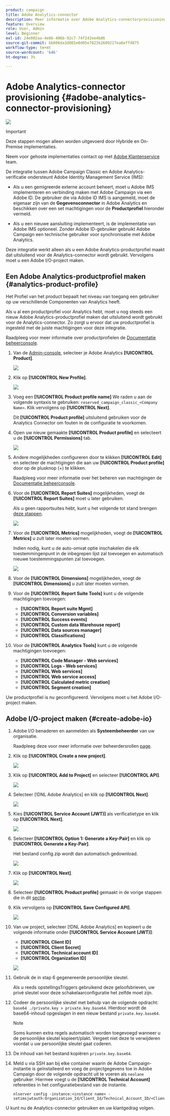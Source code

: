 ```yaml
---
product: campaign
title: Adobe Analytics-connector
description: Meer informatie over Adobe Analytics-connectorprovisioning
feature: Overview
role: User, Admin
level: Beginner
exl-id: 24e002aa-4e86-406b-92c7-74f242ee4b86
source-git-commit: bb806da3d865e0d05e7823b2609227ea8effd875
workflow-type: tm+mt
source-wordcount: '646'
ht-degree: 3%

---
```


# Adobe Analytics-connector provisioning {#adobe-analytics-connector-provisioning}

![](../../assets/v7-only.svg)

>[!IMPORTANT]
>
> Deze stappen mogen alleen worden uitgevoerd door Hybride en On-Premise implementaties.
>
>Neem voor gehoste implementaties contact op met [Adobe Klantenservice](https://helpx.adobe.com/nl/enterprise/admin-guide.html/enterprise/using/support-for-experience-cloud.ug.html) team.

De integratie tussen Adobe Campaign Classic en Adobe Analytics-verificatie ondersteunt Adobe Identity Management Service (IMS):

* Als u een gemigreerde externe account beheert, moet u Adobe IMS implementeren en verbinding maken met Adobe Campaign via een Adobe ID. De gebruiker die via Adobe ID IMS is aangemeld, moet de eigenaar zijn van de **Gegevensconnector** in Adobe Analytics en beschikken over een set machtigingen voor de **Productprofiel** hieronder vermeld.

* Als u een nieuwe aansluiting implementeert, is de implementatie van Adobe IMS optioneel. Zonder Adobe ID-gebruiker gebruikt Adobe Campaign een technische gebruiker voor synchronisatie met Adobe Analytics.

Deze integratie werkt alleen als u een Adobe Analytics-productprofiel maakt dat uitsluitend voor de Analytics-connector wordt gebruikt. Vervolgens moet u een Adobe I/O-project maken.

## Een Adobe Analytics-productprofiel maken {#analytics-product-profile}

Het Profiel van het product bepaalt het niveau van toegang een gebruiker op uw verschillende Componenten van Analytics heeft.

Als u al een productprofiel voor Analytics hebt, moet u nog steeds een nieuw Adobe Analytics-productprofiel maken dat uitsluitend wordt gebruikt voor de Analytics-connector. Zo zorgt u ervoor dat uw productprofiel is ingesteld met de juiste machtigingen voor deze integratie.

Raadpleeg voor meer informatie over productprofielen de [Documentatie beheerconsole](https://helpx.adobe.com/mt/enterprise/admin-guide.html).

1. Van de [Admin-console](https://adminconsole.adobe.com/), selecteer je Adobe Analytics **[!UICONTROL Product]**.

   ![](assets/do-not-localize/triggers_1.png)

1. Klik op **[!UICONTROL New Profile]**.

   ![](assets/do-not-localize/triggers_2.png)

1. Voeg een **[!UICONTROL Product profile name]** We raden u aan de volgende syntaxis te gebruiken: `reserved_campaign_classic_<Company Name>`. Klik vervolgens op **[!UICONTROL Next]**.

   Dit **[!UICONTROL Product profile]** uitsluitend gebruiken voor de Analytics Connector om fouten in de configuratie te voorkomen.

1. Open uw nieuw gemaakte **[!UICONTROL Product profile]** en selecteert u de **[!UICONTROL Permissions]** tab.

   ![](assets/do-not-localize/triggers_3.png)

1. Andere mogelijkheden configureren door te klikken **[!UICONTROL Edit]** en selecteer de machtigingen die aan uw **[!UICONTROL Product profile]** door op de plusknop (+) te klikken.

   Raadpleeg voor meer informatie over het beheren van machtigingen de [Documentatie beheerconsole](https://helpx.adobe.com/mt/enterprise/using/manage-permissions-and-roles.html).

1. Voor de **[!UICONTROL Report Suites]** mogelijkheden, voegt de **[!UICONTROL Report Suites]** moet u later gebruiken.

   Als u geen rapportsuites hebt, kunt u het volgende tot stand brengen [deze stappen](../../platform/using/adobe-analytics-connector.md#report-suite-analytics).

   ![](assets/do-not-localize/triggers_4.png)

1. Voor de **[!UICONTROL Metrics]** mogelijkheden, voegt de **[!UICONTROL Metrics]** u zult later moeten vormen.

   Indien nodig, kunt u de auto-omvat optie inschakelen die elk toestemmingenpunt in de inbegrepen lijst zal toevoegen en automatisch nieuwe toestemmingspunten zal toevoegen.

   ![](assets/do-not-localize/triggers_13.png)

1. Voor de **[!UICONTROL Dimensions]** mogelijkheden, voegt de **[!UICONTROL Dimensions]** u zult later moeten vormen.

1. Voor de **[!UICONTROL Report Suite Tools]** kunt u de volgende machtigingen toevoegen:

   * **[!UICONTROL Report suite Mgmt]**
   * **[!UICONTROL Conversion variables]**
   * **[!UICONTROL Success events]**
   * **[!UICONTROL Custom data Warehouse report]**
   * **[!UICONTROL Data sources manager]**
   * **[!UICONTROL Classifications]**

1. Voor de **[!UICONTROL Analytics Tools]** kunt u de volgende machtigingen toevoegen:

   * **[!UICONTROL Code Manager - Web services]**
   * **[!UICONTROL Logs - Web services]**
   * **[!UICONTROL Web services]**
   * **[!UICONTROL Web service access]**
   * **[!UICONTROL Calculated metric creation]**
   * **[!UICONTROL Segment creation]**

Uw productprofiel is nu geconfigureerd. Vervolgens moet u het Adobe I/O-project maken.

## Adobe I/O-project maken {#create-adobe-io}

1. Adobe I/O benaderen en aanmelden als **Systeembeheerder** van uw organisatie.

   Raadpleeg deze voor meer informatie over beheerdersrollen [page](https://helpx.adobe.com/enterprise/using/admin-roles.html).

1. Klik op **[!UICONTROL Create a new project]**.

   ![](assets/do-not-localize/triggers_5.png)

1. Klik op **[!UICONTROL Add to Project]** en selecteer **[!UICONTROL API]**.

   ![](assets/do-not-localize/triggers_6.png)

1. Selecteer [!DNL Adobe Analytics] en klik op **[!UICONTROL Next]**.

   ![](assets/do-not-localize/triggers_7.png)

1. Kies **[!UICONTROL Service Account (JWT)]** als verificatietype en klik op **[!UICONTROL Next]**.

   ![](assets/do-not-localize/triggers_8.png)

1. Selecteer **[!UICONTROL Option 1: Generate a Key-Pair]** en klik op **[!UICONTROL Generate a Key-Pair]**.

   Het bestand config.zip wordt dan automatisch gedownload.

   ![](assets/do-not-localize/triggers_9.png)

1. Klik op **[!UICONTROL Next]**.

   ![](assets/do-not-localize/triggers_10.png)

1. Selecteer **[!UICONTROL Product profile]** gemaakt in de vorige stappen die in dit [sectie](#analytics-product-profile).

1. Klik vervolgens op **[!UICONTROL Save Configured API]**.

   ![](assets/do-not-localize/triggers_11.png)

1. Van uw project, selecteer [!DNL Adobe Analytics] en kopieert u de volgende informatie onder **[!UICONTROL Service Account (JWT)]**:

   * **[!UICONTROL Client ID]**
   * **[!UICONTROL Client Secret]**
   * **[!UICONTROL Technical account ID]**
   * **[!UICONTROL Organization ID]**

   ![](assets/do-not-localize/triggers_12.png)

1. Gebruik de in stap 6 gegenereerde persoonlijke sleutel.

   Als u reeds opstellingsTriggers gebruikend deze geloofsbrieven, uw privé sleutel voor deze schakelaarconfiguratie het zelfde moet zijn.

1. Codeer de persoonlijke sleutel met behulp van de volgende opdracht: `base64 ./private.key > private.key.base64`. Hierdoor wordt de base64-inhoud opgeslagen in een nieuw bestand `private.key.base64`.

   >[!NOTE]
   >
   >Soms kunnen extra regels automatisch worden toegevoegd wanneer u de persoonlijke sleutel kopieert/plakt. Vergeet niet deze te verwijderen voordat u uw persoonlijke sleutel gaat coderen.

1. De inhoud van het bestand kopiëren `private.key.base64`.

1. Meld u via SSH aan bij elke container waarin de Adobe Campaign-instantie is geïnstalleerd en voeg de projectgegevens toe in Adobe Campaign door de volgende opdracht uit te voeren als `neolane` gebruiker. Hiermee voegt u de **[!UICONTROL Technical Account]** referenties in het configuratiebestand van de instantie.

   ```
   nlserver config -instance:<instance name> -setimsjwtauth:Organization_Id/Client_Id/Technical_Account_ID/<Client_Secret>/<Base64_encoded_Private_Key>
   ```

U kunt nu de Analytics-connector gebruiken en uw klantgedrag volgen.
